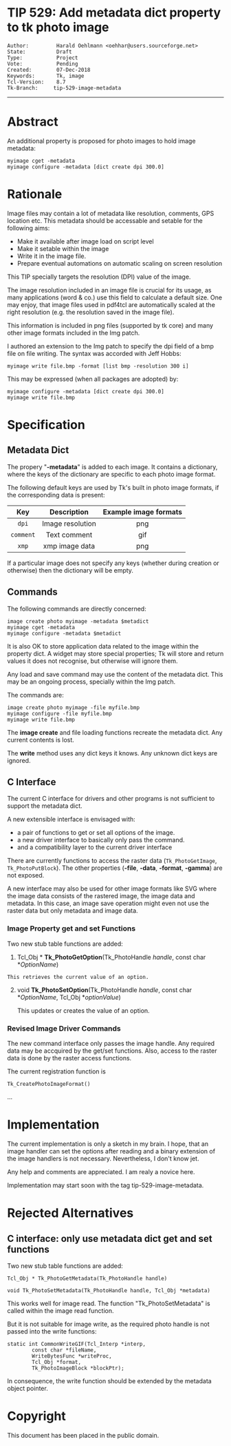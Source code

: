 # TIP 529: Add metadata dict property to tk photo image
	Author:         Harald Oehlmann <oehhar@users.sourceforge.net>
	State:          Draft
	Type:           Project
	Vote:           Pending
	Created:        07-Dec-2018
	Keywords:       Tk, image
	Tcl-Version:    8.7
	Tk-Branch:     tip-529-image-metadata
-----

# Abstract

An additional property is proposed for photo images to hold image metadata:

    myimage cget -metadata
    myimage configure -metadata [dict create dpi 300.0]

# Rationale

Image files may contain a lot of metadata like resolution, comments, GPS location etc.
This metadata should be accessable and setable for the following aims:

   *   Make it available after image load on script level
   *   Make it setable within the image
   *   Write it in the image file.
   *   Prepare eventual automations on automatic scaling on screen resolution

This TIP specially targets the resolution (DPI) value of the image.

The image resolution included in an image file is crucial for its usage, as many applications (word & co.) use this field to calculate a default size.
One may enjoy, that image files used in pdf4tcl are automatically scaled at the right resolution (e.g. the resolution saved in the image file).

This information is included in png files (supported by tk core) and many other image formats included in the Img patch.

I authored an extension to the Img patch to specify the dpi field of a bmp file on file writing. The syntax was accorded with Jeff Hobbs:

    myimage write file.bmp -format [list bmp -resolution 300 i]

This may be expressed (when all packages are adopted) by:

    myimage configure -metadata [dict create dpi 300.0]
    myimage write file.bmp

# Specification

## Metadata Dict

The propery "**-metadata**" is added to each image.  It contains a dictionary,
where the keys of the dictionary are specific to each photo image format.

The following default keys are used by Tk's built in photo image formats, if the
corresponding data is present:

| Key     | Description      | Example image formats |
|:-------:|:----------------:|:---------------------:|
| `dpi`     | Image resolution | png                   |
| `comment` | Text comment     | gif                   |
| `xmp`     | xmp image data   | png                   |

If a particular image does not specify any keys (whether during creation or
otherwise) then the dictionary will be empty.

## Commands

The following commands are directly concerned:

    image create photo myimage -metadata $metadict
    myimage cget -metadata
    myimage configure -metadata $metadict

It is also OK to store application data related to the image within the
property dict. A widget may store special properties; Tk will store and return
values it does not recognise, but otherwise will ignore them.

Any load and save command may use the content of the metadata dict.  This may
be an ongoing process, specially within the Img patch.

The commands are:

    image create photo myimage -file myfile.bmp
    myimage configure -file myfile.bmp
    myimage write file.bmp

The **image create** and file loading functions recreate the metadata dict.
Any current contents is lost.

The **write** method uses any dict keys it knows.  Any unknown dict keys
are ignored.

## C Interface

The current C interface for drivers and other programs is not sufficient to
support the metadata dict.

A new extensible interface is envisaged with:

   *   a pair of functions to get or set all options of the image.
   *   a new driver interface to basically only pass the command.
   *   and a compatibility layer to the current driver interface

There are currently functions to access the raster data (`Tk_PhotoGetImage`,
`Tk_PhotoPutBlock`).  The other properties (**-file**, **-data**, **-format**,
**-gamma**) are not exposed.

A new interface may also be used for other image formats like SVG where the
image data consists of the rastered image, the image data and metadata.  In
this case, an image save operation might even not use the raster data but only
metadata and image data.

### Image Property get and set Functions

Two new stub table functions are added:

 1.  Tcl\_Obj \* **Tk\_PhotoGetOption**(Tk\_PhotoHandle _handle_, const char \*_OptionName_)

    This retrieves the current value of an option.

 2. void **Tk\_PhotoSetOption**(Tk\_PhotoHandle _handle_, const char \*_OptionName_, Tcl\_Obj \*_optionValue_)

    This updates or creates the value of an option.

### Revised Image Driver Commands

The new command interface only passes the image handle. Any required data may
be accquired by the get/set functions. Also, access to the raster data is done
by the raster access functions.

The current registration function is

    Tk_CreatePhotoImageFormat()

...

# Implementation

The current implementation is only a sketch in my brain.
I hope, that an image handler can set the options after reading and a binary extension of the image handlers is not necessary.
Nevertheless, I don't know jet.

Any help and comments are appreciated.
I am realy a novice here.

Implementation may start soon with the tag tip-529-image-metadata.

# Rejected Alternatives

## C interface: only use metadata dict get and set functions

Two new stub table functions are added:

    Tcl_Obj * Tk_PhotoGetMetadata(Tk_PhotoHandle handle)

    void Tk_PhotoSetMetadata(Tk_PhotoHandle handle, Tcl_Obj *metadata)

This works well for image read. The function "Tk_PhotoSetMetadata" is called within the image read function.

But it is not suitable for image write, as the required photo handle is not passed into the write functions:

    static int CommonWriteGIF(Tcl_Interp *interp,
            const char *fileName,
            WriteBytesFunc *writeProc,
            Tcl_Obj *format,
            Tk_PhotoImageBlock *blockPtr);

In consequence, the write function should be extended by the metadata object pointer.

# Copyright

This document has been placed in the public domain.
